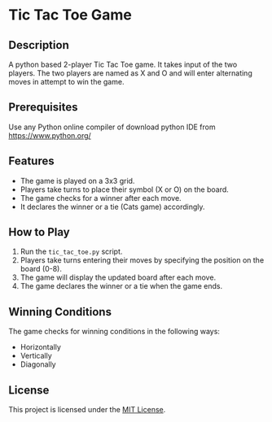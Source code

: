 # Tic Tac Toe Game

## Description

A python based 2-player Tic Tac Toe game. It takes input of the two players. The two players are named as X and O and will enter alternating moves in attempt to win the game.

## Prerequisites

Use any Python online compiler of download python IDE from https://www.python.org/

## Features

- The game is played on a 3x3 grid.
- Players take turns to place their symbol (X or O) on the board.
- The game checks for a winner after each move.
- It declares the winner or a tie (Cats game) accordingly.

## How to Play

1. Run the `tic_tac_toe.py` script.
2. Players take turns entering their moves by specifying the position on the board (0-8).
3. The game will display the updated board after each move.
4. The game declares the winner or a tie when the game ends.

## Winning Conditions

The game checks for winning conditions in the following ways:

- Horizontally
- Vertically
- Diagonally

## License

This project is licensed under the [MIT License](LICENSE).
